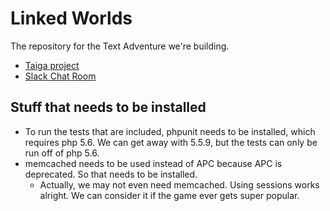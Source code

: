 # Linked Worlds

The repository for the Text Adventure we're building.

* [Taiga project](https://tree.taiga.io/project/cincospenguinos-rll_textadventure/backlog)
* [Slack Chat Room](https://rlltext.slack.com/messages/general/)

## Stuff that needs to be installed

* To run the tests that are included, phpunit needs to be installed, which requires php 5.6. We can get away with
5.5.9, but the tests can only be run off of php 5.6.
* memcached needs to be used instead of APC because APC is deprecated. So that needs to be installed.
    * Actually, we may not even need memcached. Using sessions works alright. We can consider it if the game ever gets super popular.
